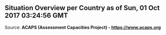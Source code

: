 ## Situation Overview per Country as of Sun, 01 Oct 2017 03:24:56 GMT

Source: **ACAPS (Assessment Capacities Project) - https://www.acaps.org**